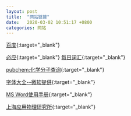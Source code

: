 ```yaml
---
layout: post
title:  "网站链接"
date:   2020-03-02 10:51:17 +0800
categories: 网站
---
```


[百度][baidu]{:target="_blank"}

[必应][biying]{:target="_blank"}
[每日词汇][cihui]{:target="_blank"}

[pubchem:化学分子查询][fenzi]{:target="_blank"}

[字体大全--微软提供][font]{:target="_blank"}

[MS Word使用手册][word]{:target="_blank"}


[上海应用物理研究所][wuli]{:target="_blank"}

[baidu]: https://www.baidu.com
[biying]: https://cn.bing.com
[cihui]: https://cn.bing.com/dict
[fenzi]:https://pubchem.ncbi.nlm.nih.gov
[wuli]:http://www.sinap.ac.cn
[font]:https://docs.microsoft.com/zh-cn/typography
[word]:https://support.office.com/en-us/word
